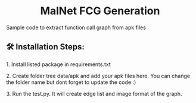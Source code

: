 <h1 align="center" id="title">MalNet FCG Generation</h1>

<p id="description">Sample code to extract function call graph from apk files</p>

<h2>🛠️ Installation Steps:</h2>

<p>1. Install listed package in requirements.txt</p>

<p>2. Create folder tree data/apk and add your apk files here. You can change the folder name but dont forget to update the code :) </p>

<p>3. Run the test.py. It will create edge list and image format of the graph.</p>
